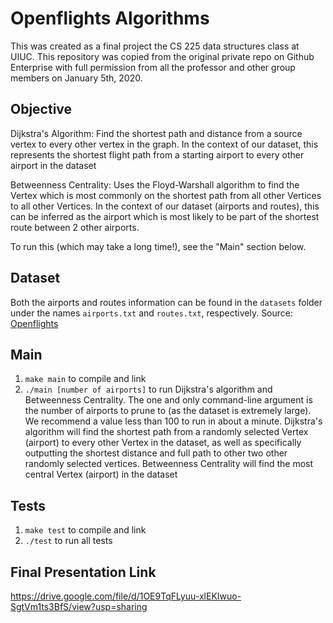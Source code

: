 # Openflights Algorithms
This was created as a final project the CS 225 data structures class at UIUC. This repository was copied from the original private repo on Github Enterprise with full permission from all the professor and other group members on January 5th, 2020.

## Objective

Dijkstra's Algorithm: Find the shortest path and distance from a source vertex to every other vertex in the graph. In the context of our dataset, this represents the shortest flight path from a starting airport to every other airport in the dataset

Betweenness Centrality: Uses the Floyd-Warshall algorithm to find the Vertex which is most commonly on the shortest path from all other Vertices to all other Vertices. In the context of our dataset (airports and routes), this can be inferred as the airport which is most likely to be part of the shortest route between 2 other airports. 

To run this (which may take a long time!), see the "Main" section below. 

## Dataset

Both the airports and routes information can be found in the `datasets` folder under the names `airports.txt` and `routes.txt`, respectively.
Source: [Openflights](https://openflights.org/data.html)

## Main

1. `make main` to compile and link
2. `./main [number of airports]` to run Dijkstra's algorithm and Betweenness Centrality. The one and only command-line argument is the number of airports to prune to (as the dataset is extremely large). We recommend a value less than 100 to run in about a minute. Dijkstra's algorithm will find the shortest path from a randomly selected Vertex (airport) to every other Vertex in the dataset, as well as specifically outputting the shortest distance and full path to other two other randomly selected vertices. Betweenness Centrality will find the most central Vertex (airport) in the dataset

## Tests

1. `make test` to compile and link
2. `./test` to run all tests

## Final Presentation Link
https://drive.google.com/file/d/1OE9TqFLyuu-xlEKIwuo-SgtVm1ts3BfS/view?usp=sharing
